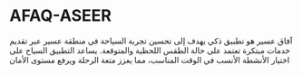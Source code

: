 # AFAQ-ASEER
آفاق عسير هو تطبيق ذكي يهدف إلى تحسين تجربة السياحة في منطقة عسير عبر تقديم خدمات مبتكرة تعتمد على حالة الطقس اللحظية والمتوقعة. يساعد التطبيق السياح على اختيار الأنشطة الأنسب في الوقت المناسب، مما يعزز متعة الرحلة ويرفع مستوى الأمان
